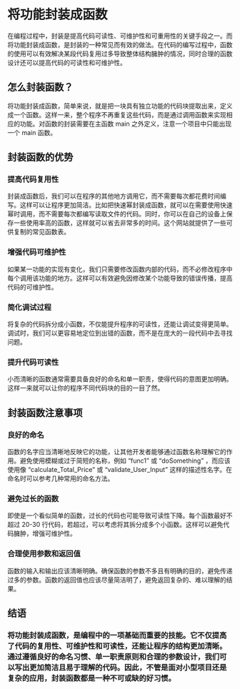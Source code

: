 # 将功能封装成函数
在编程过程中，封装是提高代码可读性、可维护性和可重用性的关键手段之一。而将功能封装成函数，是封装的一种常见而有效的做法。在代码的编写过程中，函数的使用可以有效解决某段代码复用过多导致整体结构臃肿的情况，同时合理的函数设计还可以提高代码的可读性和可维护性。

## 怎么封装函数？
将功能封装成函数，简单来说，就是把一块具有独立功能的代码块提取出来，定义成一个函数。这样一来，整个程序不再重复这些代码，而是通过调用函数来实现相应的功能。对函数的封装需要在主函数 main 之外定义，注意一个项目中只能出现一个 main 函数。

## 封装函数的优势
### 提高代码复用性
封装成函数后，我们可以在程序的其他地方调用它，而不需要每次都花费时间编写。这样可以让程序更加简洁。比如把快速幂封装成函数，就可以在需要使用快速幂时调用，而不需要每次都编写读取文件的代码。同时，你可以在自己的设备上保存一些使用率高的函数，这样就可以省去非常多的时间。这个网站就提供了一些可供复制的常见函数表。
### 增强代码可维护性
如果某一功能的实现有变化，我们只需要修改函数内部的代码，而不必修改程序中每个调用该功能的地方。这样可以有效避免因修改某个功能导致的错误传播，提高代码的可维护性。
### 简化调试过程
将复杂的代码拆分成小函数，不仅能提升程序的可读性，还能让调试变得更简单。调试时，我们可以更容易地定位到出错的函数，而不是在庞大的一段代码中去寻找问题。
### 提升代码可读性
小而清晰的函数通常需要具备良好的命名和单一职责，使得代码的意图更加明确。这样一来就可以让你的程序不同代码块的目的一目了然。

## 封装函数注意事项
### 良好的命名
函数的名字应当清晰地反映它的功能，让其他开发者能够通过函数名称理解它的作用。避免使用模糊或过于简短的名称，例如 “func1” 或 “doSomething” ，而应该使用像 “calculate_Total_Price” 或 “validate_User_Input” 这样的描述性名字。在命名时可以参考几种常用的命名方法。
### 避免过长的函数
即使是一个看似简单的函数，过长的代码也可能导致可读性下降。每个函数最好不超过 20-30 行代码，若超过，可以考虑将其拆分成多个小函数。这样可以避免代码臃肿，增强可维护性。
### 合理使用参数和返回值
函数的输入和输出应该清晰明确。确保函数的参数不多且有明确的目的，避免传递过多的参数。函数的返回值也应该尽量简洁明了，避免返回复杂的、难以理解的结果。

## 结语
### 将功能封装成函数，是编程中的一项基础而重要的技能。它不仅提高了代码的复用性、可维护性和可读性，还能让程序的结构更加清晰。通过遵循良好的命名习惯、单一职责原则和合理的参数设计，我们可以写出更加简洁且易于理解的代码。因此，不管是面对小型项目还是复杂的应用，封装函数都是一种不可或缺的好习惯。